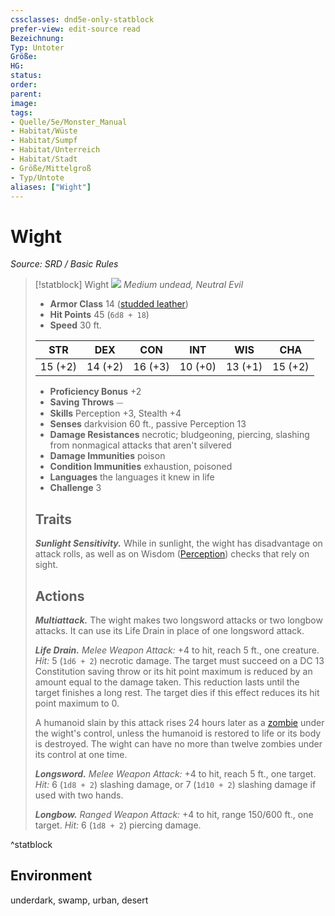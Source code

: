 ```yaml
---
cssclasses: dnd5e-only-statblock
prefer-view: edit-source read
Bezeichnung: 
Typ: Untoter
Größe: 
HG: 
status:
order:
parent:
image: 
tags:
- Quelle/5e/Monster_Manual
- Habitat/Wüste
- Habitat/Sumpf
- Habitat/Unterreich
- Habitat/Stadt
- Größe/Mittelgroß
- Typ/Untote
aliases: ["Wight"]
---
```

# Wight
*Source: SRD / Basic Rules*  

> [!statblock] Wight
> ![](compendium/bestiary/undead/token/wight.png#token)
> *Medium undead, Neutral Evil*
> 
> - **Armor Class** 14  ([studded leather](compendium/items/studded-leather-armor.md))
> - **Hit Points** 45 (`6d8 + 18`)
> - **Speed** 30 ft.
> 
> |STR|DEX|CON|INT|WIS|CHA|
> |:---:|:---:|:---:|:---:|:---:|:---:|
> |15 (+2)|14 (+2)|16 (+3)|10 (+0)|13 (+1)|15 (+2)|
> 
> - **Proficiency Bonus** +2
> - **Saving Throws** ⏤
> - **Skills** Perception +3, Stealth +4
> - **Senses** darkvision 60 ft., passive Perception 13
> - **Damage Resistances** necrotic; bludgeoning, piercing, slashing from nonmagical attacks that aren't silvered
> - **Damage Immunities** poison
> - **Condition Immunities** exhaustion, poisoned
> - **Languages** the languages it knew in life
> - **Challenge** 3
> 
> ## Traits
> 
> ***Sunlight Sensitivity.*** While in sunlight, the wight has disadvantage on attack rolls, as well as on Wisdom ([Perception](rules/skills.md#Perception)) checks that rely on sight.
> 
> ## Actions
> 
> ***Multiattack.*** The wight makes two longsword attacks or two longbow attacks. It can use its Life Drain in place of one longsword attack.
> 
> ***Life Drain.*** *Melee Weapon Attack:* +4 to hit, reach 5 ft., one creature. *Hit:* 5 (`1d6 + 2`) necrotic damage. The target must succeed on a DC 13 Constitution saving throw or its hit point maximum is reduced by an amount equal to the damage taken. This reduction lasts until the target finishes a long rest. The target dies if this effect reduces its hit point maximum to 0.
> 
> A humanoid slain by this attack rises 24 hours later as a [zombie](compendium/bestiary/undead/zombie.md) under the wight's control, unless the humanoid is restored to life or its body is destroyed. The wight can have no more than twelve zombies under its control at one time.
> 
> ***Longsword.*** *Melee Weapon Attack:* +4 to hit, reach 5 ft., one target. *Hit:* 6 (`1d8 + 2`) slashing damage, or 7 (`1d10 + 2`) slashing damage if used with two hands.
> 
> ***Longbow.*** *Ranged Weapon Attack:* +4 to hit, range 150/600 ft., one target. *Hit:* 6 (`1d8 + 2`) piercing damage.

^statblock

## Environment

underdark, swamp, urban, desert